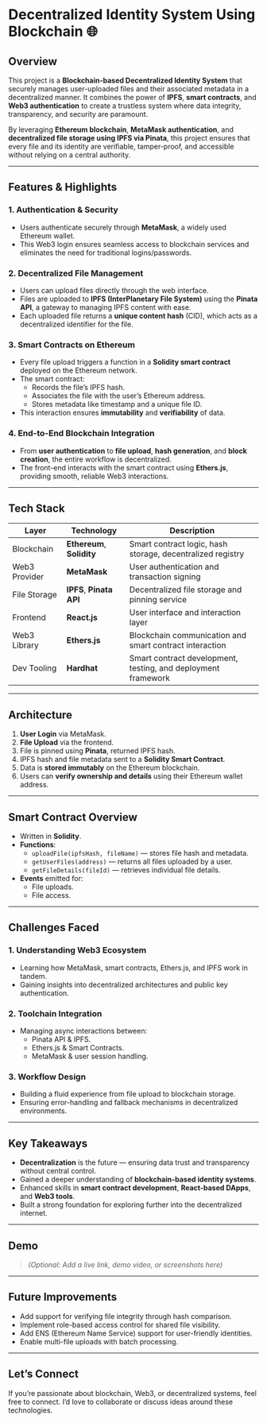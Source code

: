 # **Decentralized Identity System Using Blockchain** 🌐

## **Overview**

This project is a **Blockchain-based Decentralized Identity System** that securely manages user-uploaded files and their associated metadata in a decentralized manner. It combines the power of **IPFS**, **smart contracts**, and **Web3 authentication** to create a trustless system where data integrity, transparency, and security are paramount.

By leveraging **Ethereum blockchain**, **MetaMask authentication**, and **decentralized file storage using IPFS via Pinata**, this project ensures that every file and its identity are verifiable, tamper-proof, and accessible without relying on a central authority.

---

## **Features & Highlights**

### **1. Authentication & Security**
- Users authenticate securely through **MetaMask**, a widely used Ethereum wallet.
- This Web3 login ensures seamless access to blockchain services and eliminates the need for traditional logins/passwords.

### **2. Decentralized File Management**
- Users can upload files directly through the web interface.
- Files are uploaded to **IPFS (InterPlanetary File System)** using the **Pinata API**, a gateway to managing IPFS content with ease.
- Each uploaded file returns a **unique content hash** (CID), which acts as a decentralized identifier for the file.

### **3. Smart Contracts on Ethereum**
- Every file upload triggers a function in a **Solidity smart contract** deployed on the Ethereum network.
- The smart contract:
  - Records the file’s IPFS hash.
  - Associates the file with the user’s Ethereum address.
  - Stores metadata like timestamp and a unique file ID.
- This interaction ensures **immutability** and **verifiability** of data.

### **4. End-to-End Blockchain Integration**
- From **user authentication** to **file upload**, **hash generation**, and **block creation**, the entire workflow is decentralized.
- The front-end interacts with the smart contract using **Ethers.js**, providing smooth, reliable Web3 interactions.

---

## **Tech Stack**

| **Layer**         | **Technology**          | **Description**                                               |
|-------------------|-------------------------|---------------------------------------------------------------|
| Blockchain        | **Ethereum**, **Solidity** | Smart contract logic, hash storage, decentralized registry    |
| Web3 Provider     | **MetaMask**             | User authentication and transaction signing                   |
| File Storage      | **IPFS**, **Pinata API** | Decentralized file storage and pinning service                |
| Frontend          | **React.js**             | User interface and interaction layer                          |
| Web3 Library      | **Ethers.js**            | Blockchain communication and smart contract interaction       |
| Dev Tooling       | **Hardhat**              | Smart contract development, testing, and deployment framework |

---

## **Architecture**

1. **User Login** via MetaMask.
2. **File Upload** via the frontend.
3. File is pinned using **Pinata**, returned IPFS hash.
4. IPFS hash and file metadata sent to a **Solidity Smart Contract**.
5. Data is **stored immutably** on the Ethereum blockchain.
6. Users can **verify ownership and details** using their Ethereum wallet address.

---

## **Smart Contract Overview**

- Written in **Solidity**.
- **Functions**:
  - `uploadFile(ipfsHash, fileName)` — stores file hash and metadata.
  - `getUserFiles(address)` — returns all files uploaded by a user.
  - `getFileDetails(fileId)` — retrieves individual file details.
- **Events** emitted for:
  - File uploads.
  - File access.

---

## **Challenges Faced**

### **1. Understanding Web3 Ecosystem**
- Learning how MetaMask, smart contracts, Ethers.js, and IPFS work in tandem.
- Gaining insights into decentralized architectures and public key authentication.

### **2. Toolchain Integration**
- Managing async interactions between:
  - Pinata API & IPFS.
  - Ethers.js & Smart Contracts.
  - MetaMask & user session handling.

### **3. Workflow Design**
- Building a fluid experience from file upload to blockchain storage.
- Ensuring error-handling and fallback mechanisms in decentralized environments.

---

## **Key Takeaways**

- **Decentralization** is the future — ensuring data trust and transparency without central control.
- Gained a deeper understanding of **blockchain-based identity systems**.
- Enhanced skills in **smart contract development**, **React-based DApps**, and **Web3 tools**.
- Built a strong foundation for exploring further into the decentralized internet.

---

## **Demo**

> *(Optional: Add a live link, demo video, or screenshots here)*

---

## **Future Improvements**

- Add support for verifying file integrity through hash comparison.
- Implement role-based access control for shared file visibility.
- Add ENS (Ethereum Name Service) support for user-friendly identities.
- Enable multi-file uploads with batch processing.

---

## **Let’s Connect**

If you’re passionate about blockchain, Web3, or decentralized systems, feel free to connect. I’d love to collaborate or discuss ideas around these technologies.